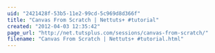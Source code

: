 ```yaml
---
uid: "2421428f-53b5-11e2-99cd-5c969d8d366f"
title: "Canvas From Scratch | Nettuts+ #tutorial"
created: "2012-04-03 12:35:42"
page_url: "http://net.tutsplus.com/sessions/canvas-from-scratch/"
filename: "Canvas From Scratch | Nettuts+ #tutorial.html"
---
```

